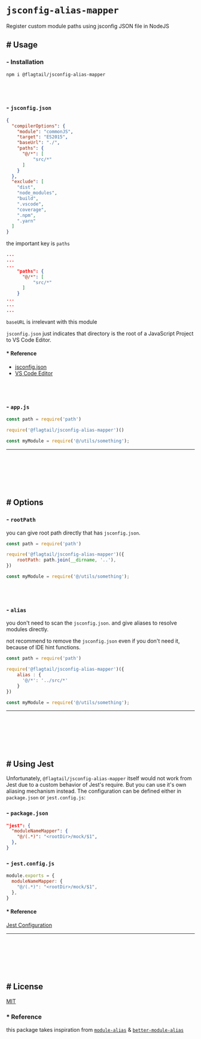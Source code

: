# `jsconfig-alias-mapper`

Register custom module paths using jsconfig JSON file in NodeJS

## # Usage

### - Installation

```sh
npm i @flagtail/jsconfig-alias-mapper 
```

<br><br>

### - `jsconfig.json`

```json
{
  "compilerOptions": {
    "module": "commonJS",
    "target": "ES2015",
    "baseUrl": "./",
    "paths": {
      "@/*": [
          "src/*"
      ]
    }
  },
  "exclude": [
    "dist",
    "node_modules",
    "build",
    ".vscode",
    "coverage",
    ".npm",
    ".yarn"
  ]
}
```

the important key is `paths`

```json
...
...
...
    "paths": {
      "@/*": [
          "src/*"
      ]
    }
...
...
...
```

`baseURL` is irrelevant with this module

`jsconfig.json` just indicates that directory is the root of a JavaScript Project to VS Code Editor.

#### * Reference

 - [jsconfig.json](https://code.visualstudio.com/docs/languages/jsconfig)
 - [VS Code Editor](https://code.visualstudio.com/)

<br><br>

### - `app.js`

```js
const path = require('path')

require('@flagtail/jsconfig-alias-mapper')()

const myModule = require('@/utils/something');
```

<hr><br><br><br><br><br>

## # Options

### - `rootPath`

you can give root path directly that has `jsconfig.json`.

```js
const path = require('path')

require('@flagtail/jsconfig-alias-mapper')({
    rootPath: path.join(__dirname, '..'),
})

const myModule = require('@/utils/something');
```

<br><br>

### - `alias`

you don't need to scan the `jsconfig.json`. and give aliases to resolve modules directly.

not recommend to remove the `jsconfig.json` even if you don't need it, because of IDE hint functions.

```js
const path = require('path')

require('@flagtail/jsconfig-alias-mapper')({
    alias : {
      '@/*': '../src/*'
    }
})

const myModule = require('@/utils/something');
```

<hr><br><br><br><br><br>

## # Using Jest

Unfortunately, `@flagtail/jsconfig-alias-mapper` itself would not work from Jest due to a custom behavior of Jest's require. But you can use it's own aliasing mechanism instead. The configuration can be defined either in `package.json` or `jest.config.js`:

### - `package.json`

```json
"jest": {
  "moduleNameMapper": {
    "@/(.*)": "<rootDir>/mock/$1",
  },
}
```

### - `jest.config.js`

```js
module.exports = {
  moduleNameMapper: {
    "@/(.*)": "<rootDir>/mock/$1",
  },
}
```

#### * Reference

[Jest Configuration](https://jestjs.io/docs/configuration#modulenamemapper-objectstring-string--arraystring)

<hr><br><br><br><br><br>

## # License

[MIT](./LICENSE)

### * Reference

this package takes inspiration from [`module-alias`](https://github.com/ilearnio/module-alias) & [`better-module-alias`](https://github.com/Sawtaytoes/better-module-alias)